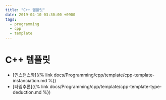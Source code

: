 ```yaml
---
title: "C++ 템플릿"
date: 2019-04-10 03:30:00 +0900
tags:
  - programming
  - cpp
  - template
---
```


C++ 템플릿
===

* [인스턴스화]({% link docs/Programming/cpp/template/cpp-template-instanciation.md %})
* [타입추론]({% link docs/Programming/cpp/template/cpp-template-type-deduction.md %})
